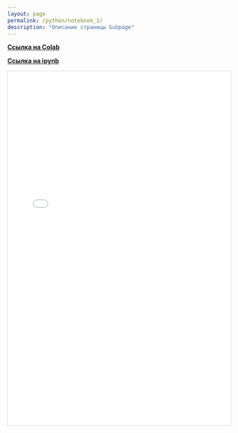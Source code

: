 ```yaml
---
layout: page
permalink: /python/notebook_1/
description: "Описание страницы Subpage"
---
```


**<a href="https://colab.research.google.com/drive/1M-jyyUhuUeMCbQhlaUmdjrfwF5CBll8b?usp=sharing">Ссылка на Colab</a>**

**<a href="https://github.com/Mikrobic/ai_mephi/blob/main/pages/python/jupyter/Списки.ipynb">Ссылка на ipynb</a>**

<div class="notebook-container">
  <iframe 
    src="{{'/public/notebook_html/Списки.html' | absolute_url }}" 
    style="width: 100%; height: 800px; border: 1px solid #ddd; display: block; margin: 0 auto;">
  </iframe>
</div>
